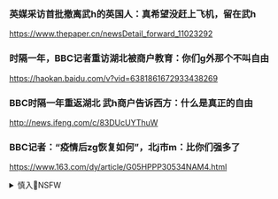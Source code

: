 ### 英媒采访首批撤离武h的英国人：真希望没赶上飞机，留在武h
https://www.thepaper.cn/newsDetail_forward_11023292

### 时隔一年，BBC记者重访湖北被商户教育：你们g外那个不叫自由
https://haokan.baidu.com/v?vid=6381861672933438269

### BBC时隔一年重返湖北 武h商户告诉西方：什么是真正的自由
http://news.ifeng.com/c/83DUcUYThuW

### BBC记者：“疫情后zg恢复如何”，北j市m：比你们强多了
https://www.163.com/dy/article/G05HPPP30534NAM4.html

<details><summary>慎入🔞NSFW</summary>

Not Safe For Work
<img src="https://upload.wikimedia.org/wikipedia/commons/thumb/d/d3/Biohazard_Symbol_Specification.png/210px-Biohazard_Symbol_Specification.png">

<details><summary><b>风险自理Use At Your Own Risk🈲</summary>

### BBC“重返武h，被武h市m怼了
https://new.qq.com/omn/20210126/20210126A0GZ2Y00.html

镜头中的武h市民回答：“这个病毒是从其他g家来到这里的”、“它来自美国
<img src="https://inews.gtimg.com/newsapp_bt/0/13090050148/>

<img src="https://inews.gtimg.com/newsapp_bt/0/13090050149/">

### BBC"重返武h被武h市m怼了 网友：感觉他努力想黑但实在做不到
https://new.qq.com/omn/20210126/20210126A0GZ2Y00.html

被北j市m嘲讽：比你们g家强多了
<img src="https://p1.itc.cn/q_70/images03/20210127/9bc18d2b63284fde8ed4cb7b1d89cd73.png>

武h市m鉴定表示它来自其它g家，zg是受害者
<img src="https://p2.itc.cn/q_70/images03/20210127/6505dcf653d6427e8f00c5f8f876a2eb.png">

</details>
</details>
